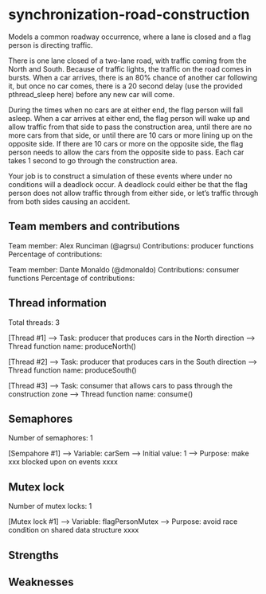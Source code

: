# synchronization-road-construction
Models a common roadway occurrence, where a lane is closed and a flag person is directing traffic.

There is one lane closed of a two-lane road, with traffic coming from the North and South. Because of traffic lights, the traffic on the road comes in bursts. When a car arrives, there is an 80% chance of another car following it, but once no car comes, there is a 20 second delay (use the provided pthread_sleep here) before any new car will come.

During the times when no cars are at either end, the flag person will fall asleep. When a car arrives at either end, the flag person will wake up and allow traffic from that side to pass the construction area, until there are no more cars from that side, or until there are 10 cars or more lining up on the opposite side. If there are 10 cars or more on the opposite side, the flag person needs to allow the cars from the opposite side to pass. Each car takes 1 second to go through the construction area.

Your job is to construct a simulation of these events where under no conditions will a deadlock occur. A deadlock could either be that the flag person does not allow traffic through from either side, or let’s traffic through from both sides causing an accident.

## Team members and contributions
Team member: Alex Runciman (@agrsu)
Contributions: producer functions
Percentage of contributions:

Team member: Dante Monaldo (@dmonaldo)
Contributions: consumer functions
Percentage of contributions:

## Thread information
Total threads: 3

[Thread #1]
  --> Task: producer that produces cars in the North direction
  --> Thread function name: produceNorth()

[Thread #2]
  --> Task: producer that produces cars in the South direction
  --> Thread function name: produceSouth()

[Thread #3]
 --> Task: consumer that allows cars to pass through the construction zone
 --> Thread function name: consume()

## Semaphores
Number of semaphores: 1

[Sempahore #1]
  --> Variable: carSem
  --> Initial value: 1
  --> Purpose: make xxx blocked upon on events xxxx

## Mutex lock
Number of mutex locks: 1

[Mutex lock #1]
  --> Variable: flagPersonMutex
  --> Purpose: avoid race condition on shared data structure xxxx

## Strengths









## Weaknesses
